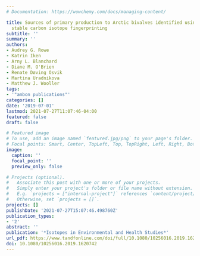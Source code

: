 ```yaml
---
# Documentation: https://wowchemy.com/docs/managing-content/

title: Sources of primary production to Arctic bivalves identified using amino acid
  stable carbon isotope fingerprinting
subtitle: ''
summary: ''
authors:
- Audrey G. Rowe
- Katrin Iken
- Arny L. Blanchard
- Diane M. O'Brien
- Renate Døving Osvik
- Martina Uradnikova
- Matthew J. Wooller
tags:
- '"ambon publications"'
categories: []
date: '2019-07-01'
lastmod: 2021-07-27T11:07:46-04:00
featured: false
draft: false

# Featured image
# To use, add an image named `featured.jpg/png` to your page's folder.
# Focal points: Smart, Center, TopLeft, Top, TopRight, Left, Right, BottomLeft, Bottom, BottomRight.
image:
  caption: ''
  focal_point: ''
  preview_only: false

# Projects (optional).
#   Associate this post with one or more of your projects.
#   Simply enter your project's folder or file name without extension.
#   E.g. `projects = ["internal-project"]` references `content/project/deep-learning/index.md`.
#   Otherwise, set `projects = []`.
projects: []
publishDate: '2021-07-27T15:07:46.498760Z'
publication_types:
- '2'
abstract: ''
publication: '*Isotopes in Environmental and Health Studies*'
url_pdf: https://www.tandfonline.com/doi/full/10.1080/10256016.2019.1620742
doi: 10.1080/10256016.2019.1620742
---
```

